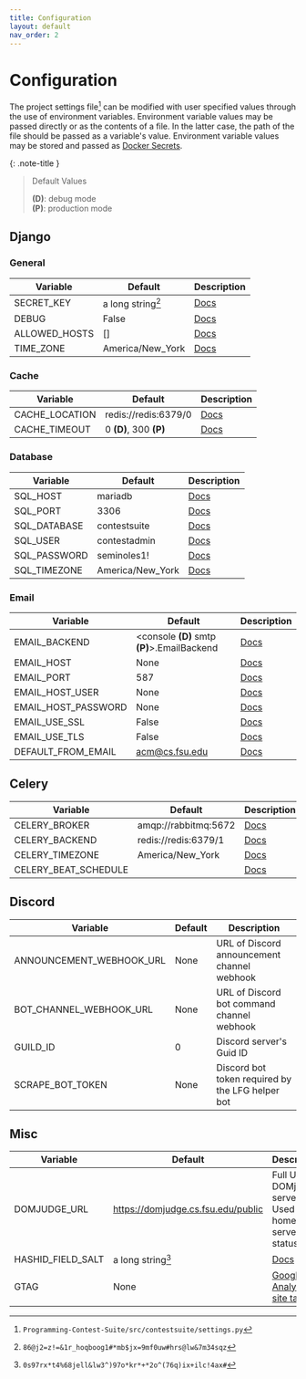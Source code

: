 ```yaml
---
title: Configuration
layout: default
nav_order: 2
---
```


# Configuration

The project settings file[^1] can be modified with user specified values through the use of environment variables. Environment variable values may be passed directly or as the contents of a file. In the latter case, the path of the file should be passed as a variable's value. Environment variable values may be stored and passed as [Docker Secrets](https://docs.docker.com/engine/swarm/secrets/).

{: .note-title }
> Default Values
>
> **(D)**: debug mode  
> **(P)**: production mode 

## Django

### General

Variable | Default | Description
---|---|---
SECRET_KEY | a long string[^2] | [Docs](https://docs.djangoproject.com/en/4.2/ref/settings/#std-setting-SECRET_KEY)
DEBUG | False | [Docs](https://docs.djangoproject.com/en/4.2/ref/settings/#std-setting-DEBUG) 
ALLOWED_HOSTS | [] | [Docs](https://docs.djangoproject.com/en/4.2/ref/settings/#allowed-hosts)
TIME_ZONE | America/New_York | [Docs](https://docs.djangoproject.com/en/4.2/ref/settings/#std-setting-TIME_ZONE)


### Cache

Variable | Default | Description
---|---|---
CACHE_LOCATION | redis://redis:6379/0 | [Docs](https://docs.djangoproject.com/en/4.2/ref/settings/#location)
CACHE_TIMEOUT | 0 **(D)**, 300 **(P)** | [Docs](https://docs.djangoproject.com/en/4.2/ref/settings/#timeout)



### Database 

Variable | Default | Description
---|---|---
SQL_HOST | mariadb | [Docs](https://docs.djangoproject.com/en/4.2/ref/settings/#host)
SQL_PORT | 3306 | [Docs](https://docs.djangoproject.com/en/4.2/ref/settings/#port)
SQL_DATABASE | contestsuite | [Docs](https://docs.djangoproject.com/en/4.2/ref/settings/#name)
SQL_USER | contestadmin | [Docs](https://docs.djangoproject.com/en/4.2/ref/settings/#user)
SQL_PASSWORD | seminoles1! | [Docs](https://docs.djangoproject.com/en/4.2/ref/settings/#password)
SQL_TIMEZONE | America/New_York | [Docs](https://docs.djangoproject.com/en/4.2/ref/settings/#time-zone) 


### Email

Variable | Default | Description
---|---|---
EMAIL_BACKEND | <console **(D)** smtp **(P)**>.EmailBackend | [Docs](https://docs.djangoproject.com/en/4.2/ref/settings/#email-backend)
EMAIL_HOST | None | [Docs](https://docs.djangoproject.com/en/4.2/ref/settings/#email-host)
EMAIL_PORT | 587 | [Docs](https://docs.djangoproject.com/en/4.2/ref/settings/#email-port)
EMAIL_HOST_USER | None | [Docs](https://docs.djangoproject.com/en/4.2/ref/settings/#email-host-user)
EMAIL_HOST_PASSWORD | None | [Docs](https://docs.djangoproject.com/en/4.2/ref/settings/#email-host-password)
EMAIL_USE_SSL | False | [Docs](https://docs.djangoproject.com/en/4.2/ref/settings/#email-use-ssl)
EMAIL_USE_TLS | False | [Docs](https://docs.djangoproject.com/en/4.2/ref/settings/#email-use-tls)
DEFAULT_FROM_EMAIL | acm@cs.fsu.edu | [Docs](https://docs.djangoproject.com/en/4.2/ref/settings/#default-from-email)

## Celery

Variable | Default | Description
---|---|---
CELERY_BROKER | amqp://rabbitmq:5672 | [Docs](https://docs.celeryq.dev/en/stable/userguide/configuration.html#std-setting-broker_url)
CELERY_BACKEND | redis://redis:6379/1 | [Docs](https://docs.celeryq.dev/en/stable/userguide/configuration.html#std-setting-result_backend)
CELERY_TIMEZONE | America/New_York | [Docs](https://docs.celeryq.dev/en/stable/userguide/configuration.html#std-setting-timezone)
CELERY_BEAT_SCHEDULE | | [Docs](https://docs.celeryq.dev/en/stable/userguide/configuration.html#std-setting-beat_schedule)

## Discord

Variable | Default | Description
---|---|---
ANNOUNCEMENT_WEBHOOK_URL | None | URL of Discord announcement channel webhook |
BOT_CHANNEL_WEBHOOK_URL | None | URL of Discord bot command channel webhook |
GUILD_ID | 0 | Discord server's Guid ID |
SCRAPE_BOT_TOKEN | None | Discord bot token required by the LFG helper bot |

## Misc

Variable | Default | Description
---|---|---
DOMJUDGE_URL | https://domjudge.cs.fsu.edu/public | Full URL of DOMjudge server. Used for homepage server status card.
HASHID_FIELD_SALT | a long string[^3] | [Docs](https://pypi.org/project/django-hashid-field/)
GTAG | None | [Google Analytics site tag](https://support.google.com/analytics/answer/12002338?hl=en)

[^1]: `Programming-Contest-Suite/src/contestsuite/settings.py`
[^2]: `86@j2=z!=&1r_hoqboog1#*mb$jx=9mf0uw#hrs@lw&7m34sqz`
[^3]: `0s97rx*t4%68jell&lw3^)97o*kr*+*2o^(76q)ix+ilc!4ax#`
